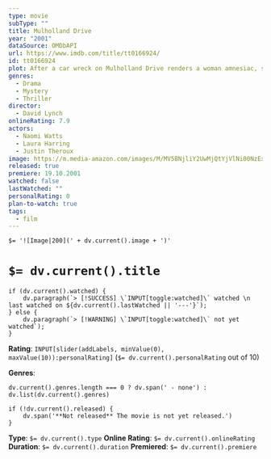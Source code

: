 ```yaml
---
type: movie
subType: ""
title: Mulholland Drive
year: "2001"
dataSource: OMDbAPI
url: https://www.imdb.com/title/tt0166924/
id: tt0166924
plot: After a car wreck on Mulholland Drive renders a woman amnesiac, she and a Hollywood-hopeful search for clues and answers across Los Angeles in a twisting venture beyond dreams and reality.
genres:
  - Drama
  - Mystery
  - Thriller
director:
  - David Lynch
onlineRating: 7.9
actors:
  - Naomi Watts
  - Laura Harring
  - Justin Theroux
image: https://m.media-amazon.com/images/M/MV5BNjliY2UwMjQtYjVlNi00NzExLTg1MDMtMjE2OTYwYjI0NTcxXkEyXkFqcGc@._V1_SX300.jpg
released: true
premiere: 19.10.2001
watched: false
lastWatched: ""
personalRating: 0
plan-to-watch: true
tags:
  - film
---
```


`$= '![Image|200](' + dv.current().image + ')'`

# `$= dv.current().title`

```dataviewjs
if (dv.current().watched) {
	dv.paragraph(`> [!SUCCESS] \`INPUT[toggle:watched]\` watched \n last watched on ${dv.current().lastWatched || '---'}`);
} else {
	dv.paragraph(`> [!WARNING] \`INPUT[toggle:watched]\` not yet watched`);
}
```

**Rating**:  `INPUT[slider(addLabels, minValue(0), maxValue(10)):personalRating]` (`$= dv.current().personalRating` out of 10)

**Genres**:
```dataviewjs
dv.current().genres.length === 0 ? dv.span(' - none') : dv.list(dv.current().genres)
```

```dataviewjs
if (!dv.current().released) {
	dv.span('**Not released** The movie is not yet released.')
}
```

**Type**: `$= dv.current().type`
**Online Rating**: `$= dv.current().onlineRating`
**Duration**:  `$= dv.current().duration`
**Premiered**: `$= dv.current().premiere`
